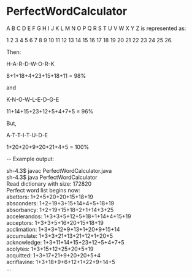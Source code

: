 # PerfectWordCalculator
A B C D E F G H I J K L M N O P Q R S T U V W X Y Z is represented as:

1 2 3 4 5 6 7 8 9 10 11 12 13 14 15 16 17 18 19 20 21 22 23 24 25 26. 
 
Then: 
 
H-A-R-D-W-O-R-K

8+1+18+4+23+15+18+11 = 98% 

and 

K-N-O-W-L-E-D-G-E 

11+14+15+23+12+5+4+7+5 = 96% 
 
But, 
 
A-T-T-I-T-U-D-E 

1+20+20+9+20+21+4+5 = 100% 

--
Example output:

sh-4.3$ javac PerfectWordCalculator.java                                                                                                                      
sh-4.3$ java PerfectWordCalculator                                                                                                                            
Read dictionary with size: 172820                                                                                                                             
Perfect word list begins now:                                                                                                                                 
abettors: 1+2+5+20+20+15+18+19                                                                                                                                
absconders: 1+2+19+3+15+14+4+5+18+19                                                                                                                          
absorbancy: 1+2+19+15+18+2+1+14+3+25                                                                                                                          
accelerandos: 1+3+3+5+12+5+18+1+14+4+15+19                                                                                                                    
acceptors: 1+3+3+5+16+20+15+18+19                                                                                                                             
acclimation: 1+3+3+12+9+13+1+20+9+15+14                                                                                                                       
accumulate: 1+3+3+21+13+21+12+1+20+5                                                                                                                          
acknowledge: 1+3+11+14+15+23+12+5+4+7+5                                                                                                                       
acolytes: 1+3+15+12+25+20+5+19                                                                                                                                
acquitted: 1+3+17+21+9+20+20+5+4                                                                                                                              
acriflavine: 1+3+18+9+6+12+1+22+9+14+5   
...
